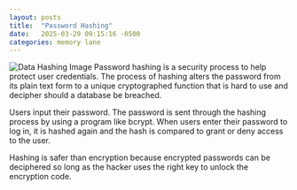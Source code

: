 ```yaml
---
layout: posts
title:  "Password Hashing"
date:   2025-03-29 09:15:16 -0500
categories: memory lane
---
```

![Data Hashing Image](https://daytiffany-fs.github.io/memory-lane/images/hashimage.jpg)
Password hashing is a security process to help protect user credentials. The process of hashing alters the password from its plain text form to a unique cryptographed function that is hard to use and decipher should a database be breached.

Users input their password. The password is sent through the hashing process by using a program like bcrypt. When users enter their password to log in, it is hashed again and the hash is compared to grant or deny access to the user.

Hashing is safer than encryption because encrypted passwords can be deciphered so long as the hacker uses the right key to unlock the encryption code.